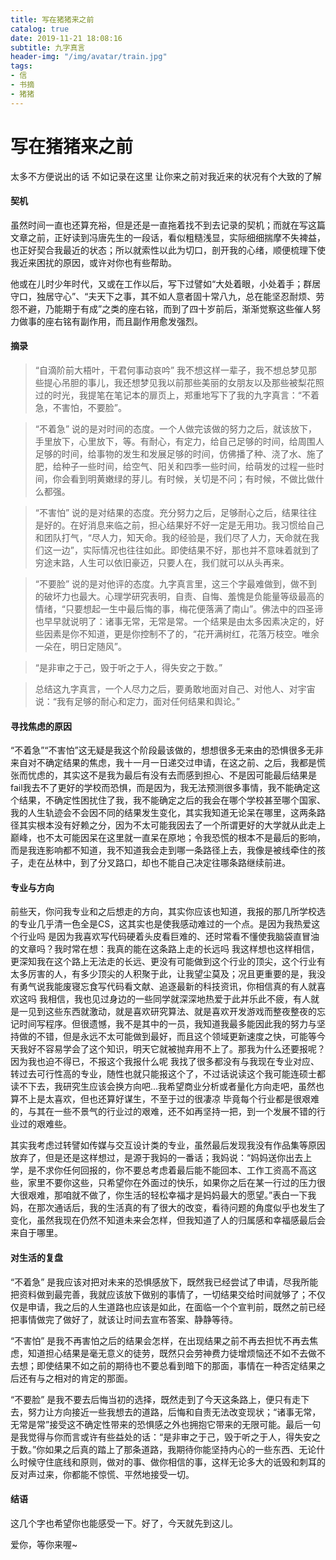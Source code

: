```yaml
---
title: 写在猪猪来之前
catalog: true
date: 2019-11-21 18:08:16
subtitle: 九字真言
header-img: "/img/avatar/train.jpg"
tags: 
- 信
- 书摘
- 猪猪
---
```

# 写在猪猪来之前

太多不方便说出的话 不如记录在这里 让你来之前对我近来的状况有个大致的了解

#### 契机
虽然时间一直也还算充裕，但是还是一直拖着找不到去记录的契机；而就在写这篇文章之前，正好读到冯唐先生的一段话，看似粗糙浅显，实际细细揣摩不失裨益，也正好契合我最近的状态；所以就索性以此为切口，剖开我的心绪，顺便梳理下使我近来困扰的原因，或许对你也有些帮助。

他或在儿时少年时代，又或在工作以后，写下过譬如“大处着眼，小处着手；群居守口，独居守心”、“夫天下之事，其不如人意者固十常八九，总在能坚忍耐烦、劳怨不避，乃能期于有成”之类的座右铭，而到了四十岁前后，渐渐觉察这些催人努力做事的座右铭有副作用，而且副作用愈发强烈。

#### 摘录
>“自滴阶前大梧叶，干君何事动哀吟” 我不想这样一辈子，我不想总梦见那些提心吊胆的事儿，我还想梦见我以前那些美丽的女朋友以及那些被梨花照过的时光，我提笔在笔记本的扉页上，郑重地写下了我的九字真言：“不着急，不害怕，不要脸”。

>“不着急” 说的是对时间的态度。一个人做完该做的努力之后，就该放下，手里放下，心里放下，等。有耐心，有定力，给自己足够的时间，给周围人足够的时间，给事物的发生和发展足够的时间，仿佛播了种、浇了水、施了肥，给种子一些时间，给空气、阳关和四季一些时间，给萌发的过程一些时间，你会看到明黄嫩绿的芽儿。有时候，关切是不问；有时候，不做比做什么都强。

>“不害怕” 说的是对结果的态度。充分努力之后，足够耐心之后，结果往往是好的。在好消息来临之前，担心结果好不好一定是无用功。我习惯给自己和团队打气，“尽人力，知天命。我的经验是，我们尽了人力，天命就在我们这一边”，实际情况也往往如此。即使结果不好，那也并不意味着就到了穷途末路，人生可以依旧豪迈，只要人在，我们就可以从头再来。

>“不要脸” 说的是对他评的态度。九字真言里，这三个字最难做到，做不到的破坏力也最大。心理学研究表明，自责、自悔、羞愧是负能量等级最高的情绪，“只要想起一生中最后悔的事，梅花便落满了南山”。佛法中的四圣谛也早早就说明了：诸事无常，无常是常。一个结果是由太多因素决定的，好些因素是你不知道，更是你控制不了的，“花开满树红，花落万枝空。唯余一朵在，明日定随风”。

>“是非审之于己，毁于听之于人，得失安之于数。”

>总结这九字真言，一个人尽力之后，要勇敢地面对自己、对他人、对宇宙说：“我有足够的耐心和定力，面对任何结果和舆论。”

#### 寻找焦虑的原因
“不着急”“不害怕”这无疑是我这个阶段最该做的，想想很多无来由的恐惧很多无非来自对不确定结果的焦虑，我十一月一日递交过申请，在这之前、之后，我都是慌张而忧虑的，其实这不是我为最后有没有去而感到担心、不是因可能最后结果是fail我去不了更好的学校而恐惧，而是因为，我无法预测很多事情，我不能确定这个结果，不确定性困扰住了我，我不能确定之后的我会在哪个学校甚至哪个国家、我的人生轨迹会不会因不同的结果发生变化，其实我知道无论呆在哪里，这两条路径其实根本没有好赖之分，因为不太可能我因去了一个所谓更好的大学就从此走上巅峰，也不太可能因呆在这里就一直呆在原地；令我恐慌的根本不是最后的影响，而是我连影响都不知道，我不知道我会走到哪一条路径上去，我像是被线牵住的孩子，走在丛林中，到了分叉路口，却也不能自己决定往哪条路继续前进。

#### 专业与方向
前些天，你问我专业和之后想走的方向，其实你应该也知道，我报的那几所学校选的专业几乎清一色全是CS，这其实也是使我感动难过的一个点。是因为我热爱这个行业吗 是因为我喜欢写代码硬着头皮看巨难的、还时常看不懂使我脑袋直冒油的文章吗？我时常在想：我真的能在这条路上走的长远吗 我这样想也这样相信，更深知我在这个路上无法走的长远、更没有可能做到这个行业的顶尖，这个行业有太多厉害的人，有多少顶尖的人积聚于此，让我望尘莫及；况且更重要的是，我没有勇气说我能废寝忘食写代码看文献、追逐最新的科技资讯，你相信真的有人就喜欢这吗 我相信，我也见过身边的一些同学就深深地热爱于此并乐此不疲，有人就是一见到这些东西就激动，就是喜欢研究算法、就是喜欢开发游戏而整夜整夜的忘记时间写程序。但很遗憾，我不是其中的一员，我知道我最多能因此我的努力与坚持做的不错，但是永远不太可能做到最好，而且这个领域更新速度之快，可能等今天我好不容易学会了这个知识，明天它就被抛弃用不上了。那我为什么还要报呢？因为我也迫不得已，不报这个我报什么呢 我找了很多都没有与我现在专业对应、转过去可行性高的专业，随性也就只能报这个了，不过话说读这个我可能连硕士都读不下去，我研究生应该会换方向吧...我希望商业分析或者量化方向走吧，虽然也算不上是太喜欢，但也还算好谋生，不至于过的很凄凉 毕竟每个行业都是很艰难的，与其在一些不景气的行业过的艰难，还不如再坚持一把，到一个发展不错的行业过的艰难些。

其实我考虑过转譬如传媒与交互设计类的专业，虽然最后发现我没有作品集等原因放弃了，但是还是这样想过，是源于我妈的一番话；我妈说：“妈妈送你出去上学，是不求你任何回报的，你不要总考虑着最后能不能回本、工作工资高不高这些，家里不要你这些，只希望你在外面过的快乐，如果你之后在某一行过的压力很大很艰难，那咱就不做了，你生活的轻松幸福才是妈妈最大的愿望。”表白一下我妈，在那次通话后，我的生活真的有了很大的改变，看待问题的角度似乎也发生了变化，虽然我现在仍然不知道未来会怎样，但我知道了人的归属感和幸福感最后会来自于哪里。

#### 对生活的复盘
“不着急” 是我应该对把对未来的恐惧感放下，既然我已经尝试了申请，尽我所能把资料做到最完善，我就应该放下做别的事情了，一切结果交给时间就够了；不仅仅是申请，我之后的人生道路也应该是如此，在面临一个个宣判前，既然之前已经把事情做完了做好了，就该让时间去宣布答案、静静等待。

“不害怕” 是我不再害怕之后的结果会怎样，在出现结果之前不再去担忧不再去焦虑，知道担心结果是毫无意义的徒劳，既然只会劳神费力徒增烦恼还不如不去做不去想；即使结果不如之前的期待也不要总看到暗下的那面，事情在一种否定结果之后还有与之相对的肯定的那面。

“不要脸” 是我不要去后悔当初的选择，既然走到了今天这条路上，便只有走下去，努力让方向接近一些我想去的道路，后悔和自责无法改变现状；“诸事无常，无常是常”接受这不确定性带来的恐惧感之外也拥抱它带来的无限可能。最后一句是我觉得与你而言或许有些益处的话：“是非审之于己，毁于听之于人，得失安之于数。”你如果之后真的踏上了那条道路，我期待你能坚持内心的一些东西、无论什么时候守住底线和原则，做对的事、做你相信的事，这样无论多大的诋毁和刺耳的反对声过来，你都能不惊慌、平然地接受一切。
#### 结语
这几个字也希望你也能感受一下。好了，今天就先到这儿。

爱你，等你来喔~



